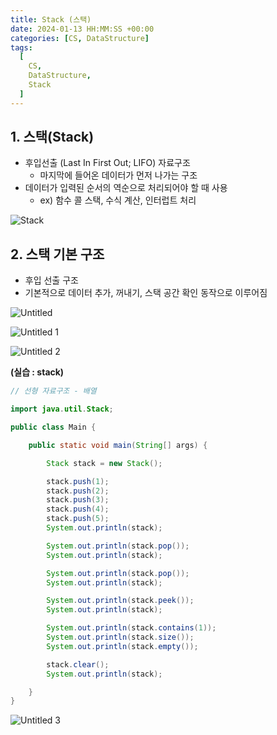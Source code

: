 ```yaml
---
title: Stack (스택)
date: 2024-01-13 HH:MM:SS +00:00
categories: [CS, DataStructure]
tags:
  [
    CS,
    DataStructure,
    Stack
  ]
---
```


## 1. 스택(Stack)

- 후입선출 (Last In First Out; LIFO) 자료구조
    - 마지막에 들어온 데이터가 먼저 나가는 구조
- 데이터가 입력된 순서의 역순으로 처리되어야 할 때 사용
    - ex) 함수 콜 스택, 수식 계산, 인터럽트 처리

![Stack](https://github.com/KimHyungkeun/KimHyungkeun.github.io/assets/12759500/798dcd07-9798-48d8-a3e3-7600ab9de788)


## 2. 스택 기본 구조

- 후입 선출 구조
- 기본적으로 데이터 추가, 꺼내기, 스택 공간 확인 동작으로 이루어짐

![Untitled](https://github.com/KimHyungkeun/KimHyungkeun.github.io/assets/12759500/5d2e2902-a12c-4071-a7d8-facf082f32c1)


![Untitled 1](https://github.com/KimHyungkeun/KimHyungkeun.github.io/assets/12759500/3ab9ccc3-dca7-461b-8d9a-0b4d383ea538)


![Untitled 2](https://github.com/KimHyungkeun/KimHyungkeun.github.io/assets/12759500/4f6b5b25-0a9a-4e22-84c0-5007747fb68a)


**(실습 : stack)**

```java
// 선형 자료구조 - 배열

import java.util.Stack;

public class Main {

    public static void main(String[] args) {

        Stack stack = new Stack();

        stack.push(1);
        stack.push(2);
        stack.push(3);
        stack.push(4);
        stack.push(5);
        System.out.println(stack);

        System.out.println(stack.pop());
        System.out.println(stack);

        System.out.println(stack.pop());
        System.out.println(stack);

        System.out.println(stack.peek());
        System.out.println(stack);

        System.out.println(stack.contains(1));
        System.out.println(stack.size());
        System.out.println(stack.empty());

        stack.clear();
        System.out.println(stack);

    }
}
```

![Untitled 3](https://github.com/KimHyungkeun/KimHyungkeun.github.io/assets/12759500/b00ee9c3-8943-4edb-99f5-b802e9a97f2f)

